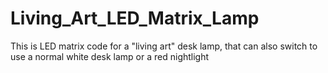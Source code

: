 # Living_Art_LED_Matrix_Lamp
This is LED matrix code for a "living art" desk lamp, that can also switch to use a normal white desk lamp or a red nightlight
